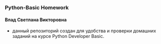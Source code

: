 ### Python-Basic Homework

#### Влад Светлана Викторовна

- данный репозиторий создан для удобства и проверки домашних заданий 
на курсе Python Developer Basic.
